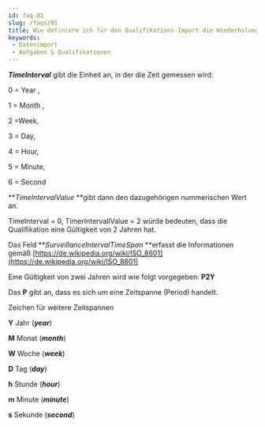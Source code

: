 ```yaml
---
id: faq-81
slug: /faqs/81
title: Wie definiere ich für den Qualifikations-Import die Wiederholungsintervalle
keywords:
 - Datenimport
 - Aufgaben & Qualifikationen
---
```

***TimeInterval*** gibt die Einheit an, in der die Zeit gemessen wird:

0 = Year ,

1 = Month ,

2 =Week,

3 = Day,

4 = Hour,

5 = Minute,

6 = Second

***TimeIntervalValue* **gibt dann den dazugehörigen nummerischen Wert an.

TimeInterval = 0, TimerIntervallValue = 2 würde bedeuten, dass die Qualifikation eine Gültigkeit von 2 Jahren hat.

Das Feld ***SurveillanceIntervalTimeSpan* **erfasst die Informationen gemäß [https://de.wikipedia.org/wiki/ISO_8601](https://de.wikipedia.org/wiki/ISO_8601)

Eine Gültigkeit von zwei Jahren wird wie folgt vorgegeben: **P2Y**

Das **P** gibt an, dass es sich um eine Zeitspanne (Period) handelt.






Zeichen für weitere Zeitspannen




**Y**
Jahr (***year***)


**M**
Monat (***month***)


**W**
Woche (***week***)


**D**
Tag (***day***)


**h**
Stunde (***hour***)


**m**
Minute (***minute***)


**s**
Sekunde (***second***)


